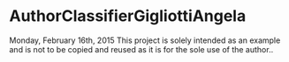 # AuthorClassifierGigliottiAngela
Monday, February 16th, 2015
This project is solely intended as an example and is not to be copied and reused as it is for the sole use of the author..
